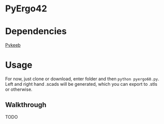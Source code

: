 # PyErgo42

# Dependencies
[Pykeeb](https://github.com/raycewest/pykeeb)

# Usage
 
For now, just clone or download, enter folder and then ```python pyergo60.py```.  Left and right hand .scads will be generated, which you can export to .stls or otherwise.


## Walkthrough
TODO
